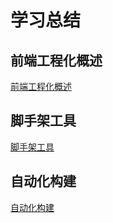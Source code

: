 # 学习总结

## 前端工程化概述

[前端工程化概述](https://what-is-fe.licop.cn/engineering/%E5%89%8D%E7%AB%AF%E5%B7%A5%E7%A8%8B%E5%8C%96/%E5%89%8D%E7%AB%AF%E5%B7%A5%E7%A8%8B%E5%8C%96%E6%A6%82%E8%BF%B0.html)

## 脚手架工具

[脚手架工具](https://what-is-fe.licop.cn/engineering/%E5%89%8D%E7%AB%AF%E5%B7%A5%E7%A8%8B%E5%8C%96/%E8%84%9A%E6%89%8B%E6%9E%B6%E5%B7%A5%E5%85%B7.html)

## 自动化构建

[自动化构建](https://what-is-fe.licop.cn/engineering/%E5%89%8D%E7%AB%AF%E5%B7%A5%E7%A8%8B%E5%8C%96/%E8%87%AA%E5%8A%A8%E5%8C%96%E6%9E%84%E5%BB%BA.html)
